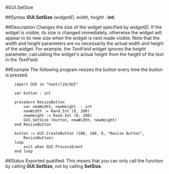 
#GUI.SetSize

##Syntax
**GUI.SetSize** (*widgetID*, *width*, *height* : **int**)



##Description
Changes the size of the widget specified by *widgetID*. If the widget is visible, its size is changed immediately, otherwise the widget will appear in its new size when the widget is next made visible. Note that the *width* and *height* parameters are no necessarily the actual width and height of the widget. For example, the *TextField* widget ignores the *height* parameter, calculating the widget's actual height from the height of the text in the *TextField*.



##Example
The following program resizes the button every time the button is pressed.


        import GUI in "%oot/lib/GUI"
        
        var button : int
        
        procedure ResizeButton
            var newWidth, newHeight  : int
            newWidth := Rand.Int (0, 200)
            newHeight := Rand.Int (0, 200)
            GUI.SetSize (button, newWidth, newHeight)
        end ResizeButton
        
        button := GUI.CreateButton (100, 100, 0, "Resize Button", 
            ResizeButton)
        loop
            exit when GUI.ProcessEvent
        end loop
##Status
Exported qualified.
This means that you can only call the function by calling **GUI.SetSize**, not by calling **SetSize**.


